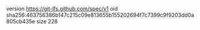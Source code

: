 version https://git-lfs.github.com/spec/v1
oid sha256:463756386b147c215c09e813655b155202694f7c7399c9f9203dd0a805cb435e
size 228
